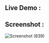 ## Live Demo : 

## Screenshot : 

![Screenshot (839)](https://github.com/user-attachments/assets/7992d189-411b-4813-a770-2d9c6f5c159f)
